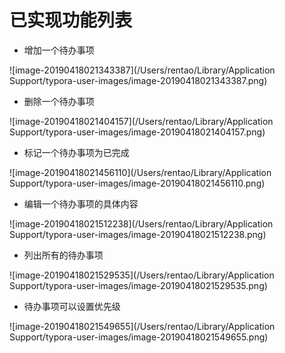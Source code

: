 # 已实现功能列表

- 增加一个待办事项

![image-20190418021343387](/Users/rentao/Library/Application Support/typora-user-images/image-20190418021343387.png)

- 删除一个待办事项

![image-20190418021404157](/Users/rentao/Library/Application Support/typora-user-images/image-20190418021404157.png)

- 标记一个待办事项为已完成

![image-20190418021456110](/Users/rentao/Library/Application Support/typora-user-images/image-20190418021456110.png)

- 编辑一个待办事项的具体内容

![image-20190418021512238](/Users/rentao/Library/Application Support/typora-user-images/image-20190418021512238.png)

- 列出所有的待办事项

![image-20190418021529535](/Users/rentao/Library/Application Support/typora-user-images/image-20190418021529535.png)

- 待办事项可以设置优先级

![image-20190418021549655](/Users/rentao/Library/Application Support/typora-user-images/image-20190418021549655.png)